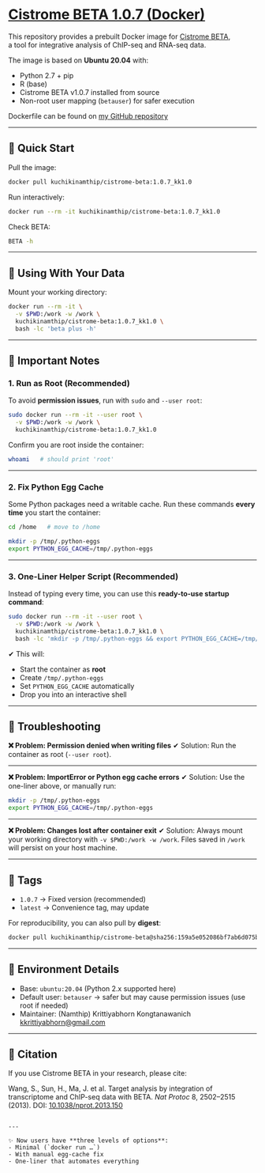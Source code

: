 # [Cistrome BETA 1.0.7 (Docker)](https://hub.docker.com/repository/docker/kuchikinamthip/cistrome-beta/general) 

This repository provides a prebuilt Docker image for [Cistrome BETA](http://cistrome.org/BETA/),  
a tool for integrative analysis of ChIP-seq and RNA-seq data.

The image is based on **Ubuntu 20.04** with:
- Python 2.7 + pip
- R (base)
- Cistrome BETA v1.0.7 installed from source
- Non-root user mapping (`betauser`) for safer execution

Dockerfile can be found on [my GitHub repository](https://github.com/KuchikiNamthip/DockerHub/tree/main/cistrome-beta)

---

## 🔹 Quick Start

Pull the image:
```bash
docker pull kuchikinamthip/cistrome-beta:1.0.7_kk1.0
````

Run interactively:

```bash
docker run --rm -it kuchikinamthip/cistrome-beta:1.0.7_kk1.0
```

Check BETA:

```bash
BETA -h
```

---

## 🔹 Using With Your Data

Mount your working directory:

```bash
docker run --rm -it \
  -v $PWD:/work -w /work \
  kuchikinamthip/cistrome-beta:1.0.7_kk1.0 \
  bash -lc 'beta plus -h'
```

---

## 🔹 Important Notes

### 1. Run as Root (Recommended)

To avoid **permission issues**, run with `sudo` and `--user root`:

```bash
sudo docker run --rm -it --user root \
  -v $PWD:/work -w /work \
  kuchikinamthip/cistrome-beta:1.0.7_kk1.0
```

Confirm you are root inside the container:

```bash
whoami   # should print 'root'
```

---

### 2. Fix Python Egg Cache

Some Python packages need a writable cache. Run these commands **every time** you start the container:

```bash
cd /home   # move to /home

mkdir -p /tmp/.python-eggs
export PYTHON_EGG_CACHE=/tmp/.python-eggs
```

---

### 3. One-Liner Helper Script (Recommended)

Instead of typing every time, you can use this **ready-to-use startup command**:

```bash
sudo docker run --rm -it --user root \
  -v $PWD:/work -w /work \
  kuchikinamthip/cistrome-beta:1.0.7_kk1.0 \
  bash -lc 'mkdir -p /tmp/.python-eggs && export PYTHON_EGG_CACHE=/tmp/.python-eggs && bash'
```

✔ This will:

* Start the container as **root**
* Create `/tmp/.python-eggs`
* Set `PYTHON_EGG_CACHE` automatically
* Drop you into an interactive shell

---

## 🔹 Troubleshooting

**❌ Problem: Permission denied when writing files**
✔ Solution: Run the container as root (`--user root`).

---

**❌ Problem: ImportError or Python egg cache errors**
✔ Solution: Use the one-liner above, or manually run:

```bash
mkdir -p /tmp/.python-eggs
export PYTHON_EGG_CACHE=/tmp/.python-eggs
```

---

**❌ Problem: Changes lost after container exit**
✔ Solution: Always mount your working directory with `-v $PWD:/work -w /work`.
Files saved in `/work` will persist on your host machine.

---

## 🔹 Tags

* `1.0.7` → Fixed version (recommended)
* `latest` → Convenience tag, may update

For reproducibility, you can also pull by **digest**:

```bash
docker pull kuchikinamthip/cistrome-beta@sha256:159a5e052086bf7ab6d075bdd5f5ba72af32536d1354aacac9ae9b45e01f4e81
```

---

## 🔹 Environment Details

* Base: `ubuntu:20.04` (Python 2.x supported here)
* Default user: `betauser` → safer but may cause permission issues (use root if needed)
* Maintainer: (Namthip) Krittiyabhorn Kongtanawanich [kkrittiyabhorn@gmail.com](mailto:kkrittiyabhorn@gmail.com)

---

## 🔹 Citation

If you use Cistrome BETA in your research, please cite:

Wang, S., Sun, H., Ma, J. et al. Target analysis by integration of transcriptome and ChIP-seq data with BETA. *Nat Protoc* 8, 2502–2515 (2013).
DOI: [10.1038/nprot.2013.150](https://doi.org/10.1038/nprot.2013.150)

```

---

✨ Now users have **three levels of options**:  
- Minimal (`docker run …`)  
- With manual egg-cache fix  
- One-liner that automates everything  